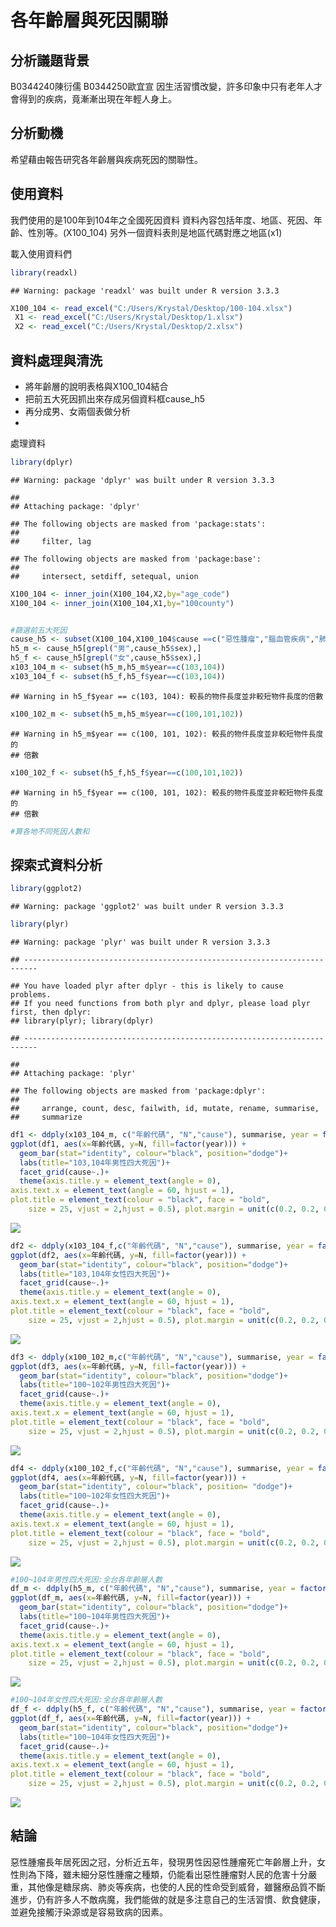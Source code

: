 各年齡層與死因關聯
================

分析議題背景
------------

B0344240陳衍儒 B0344250歐宜宣 因生活習慣改變，許多印象中只有老年人才會得到的疾病，竟漸漸出現在年輕人身上。

分析動機
--------

希望藉由報告研究各年齡層與疾病死因的關聯性。

使用資料
--------

我們使用的是100年到104年之全國死因資料 資料內容包括年度、地區、死因、年齡、性別等。(X100\_104) 另外一個資料表則是地區代碼對應之地區(x1)

載入使用資料們

``` r
library(readxl)
```

    ## Warning: package 'readxl' was built under R version 3.3.3

``` r
X100_104 <- read_excel("C:/Users/Krystal/Desktop/100-104.xlsx")
 X1 <- read_excel("C:/Users/Krystal/Desktop/1.xlsx")
 X2 <- read_excel("C:/Users/Krystal/Desktop/2.xlsx")
```

資料處理與清洗
--------------

-   將年齡層的說明表格與X100\_104結合
-   把前五大死因抓出來存成另個資料框cause\_h5
-   再分成男、女兩個表做分析
-   

處理資料

``` r
library(dplyr)
```

    ## Warning: package 'dplyr' was built under R version 3.3.3

    ## 
    ## Attaching package: 'dplyr'

    ## The following objects are masked from 'package:stats':
    ## 
    ##     filter, lag

    ## The following objects are masked from 'package:base':
    ## 
    ##     intersect, setdiff, setequal, union

``` r
X100_104 <- inner_join(X100_104,X2,by="age_code")
X100_104 <- inner_join(X100_104,X1,by="100county")


#篩選前五大死因
cause_h5 <- subset(X100_104,X100_104$cause ==c("惡性腫瘤","腦血管疾病","肺炎","糖尿病"))
h5_m <- cause_h5[grepl("男",cause_h5$sex),]
h5_f <- cause_h5[grepl("女",cause_h5$sex),]
x103_104_m <- subset(h5_m,h5_m$year==c(103,104))
x103_104_f <- subset(h5_f,h5_f$year==c(103,104))
```

    ## Warning in h5_f$year == c(103, 104): 較長的物件長度並非較短物件長度的倍數

``` r
x100_102_m <- subset(h5_m,h5_m$year==c(100,101,102))
```

    ## Warning in h5_m$year == c(100, 101, 102): 較長的物件長度並非較短物件長度的
    ## 倍數

``` r
x100_102_f <- subset(h5_f,h5_f$year==c(100,101,102))
```

    ## Warning in h5_f$year == c(100, 101, 102): 較長的物件長度並非較短物件長度的
    ## 倍數

``` r
#算各地不同死因人數和
```

探索式資料分析
--------------

``` r
library(ggplot2)
```

    ## Warning: package 'ggplot2' was built under R version 3.3.3

``` r
library(plyr)
```

    ## Warning: package 'plyr' was built under R version 3.3.3

    ## -------------------------------------------------------------------------

    ## You have loaded plyr after dplyr - this is likely to cause problems.
    ## If you need functions from both plyr and dplyr, please load plyr first, then dplyr:
    ## library(plyr); library(dplyr)

    ## -------------------------------------------------------------------------

    ## 
    ## Attaching package: 'plyr'

    ## The following objects are masked from 'package:dplyr':
    ## 
    ##     arrange, count, desc, failwith, id, mutate, rename, summarise,
    ##     summarize

``` r
df1 <- ddply(x103_104_m, c("年齡代碼", "N","cause"), summarise, year = factor(year))
ggplot(df1, aes(x=年齡代碼, y=N, fill=factor(year))) + 
  geom_bar(stat="identity", colour="black", position="dodge")+
  labs(title="103,104年男性四大死因")+
  facet_grid(cause~.)+
  theme(axis.title.y = element_text(angle = 0),
axis.text.x = element_text(angle = 60, hjust = 1),
plot.title = element_text(colour = "black", face = "bold", 
    size = 25, vjust = 2,hjust = 0.5), plot.margin = unit(c(0.2, 0.2, 0.2, 0.2), "inches"))
```

![](README_files/figure-markdown_github/unnamed-chunk-3-1.png)

``` r
df2 <- ddply(x103_104_f,c("年齡代碼", "N","cause"), summarise, year = factor(year))
ggplot(df2, aes(x=年齡代碼, y=N, fill=factor(year))) + 
  geom_bar(stat="identity", colour="black", position="dodge")+
  labs(title="103,104年女性四大死因")+
  facet_grid(cause~.)+
  theme(axis.title.y = element_text(angle = 0),
axis.text.x = element_text(angle = 60, hjust = 1),
plot.title = element_text(colour = "black", face = "bold", 
    size = 25, vjust = 2,hjust = 0.5), plot.margin = unit(c(0.2, 0.2, 0.2, 0.2), "inches"))
```

![](README_files/figure-markdown_github/unnamed-chunk-3-2.png)

``` r
df3 <- ddply(x100_102_m,c("年齡代碼", "N","cause"), summarise, year = factor(year))
ggplot(df3, aes(x=年齡代碼, y=N, fill=factor(year))) + 
  geom_bar(stat="identity", colour="black", position="dodge")+
  labs(title="100~102年男性四大死因")+
  facet_grid(cause~.)+
  theme(axis.title.y = element_text(angle = 0),
axis.text.x = element_text(angle = 60, hjust = 1),
plot.title = element_text(colour = "black", face = "bold", 
    size = 25, vjust = 2,hjust = 0.5), plot.margin = unit(c(0.2, 0.2, 0.2, 0.2), "inches"))
```

![](README_files/figure-markdown_github/unnamed-chunk-3-3.png)

``` r
df4 <- ddply(x100_102_f,c("年齡代碼", "N","cause"), summarise, year = factor(year))
ggplot(df4, aes(x=年齡代碼, y=N, fill=factor(year))) + 
  geom_bar(stat="identity", colour="black", position= "dodge")+
  labs(title="100~102年女性四大死因")+
  facet_grid(cause~.)+
  theme(axis.title.y = element_text(angle = 0),
axis.text.x = element_text(angle = 60, hjust = 1),
plot.title = element_text(colour = "black", face = "bold", 
    size = 25, vjust = 2,hjust = 0.5), plot.margin = unit(c(0.2, 0.2, 0.2, 0.2), "inches"))
```

![](README_files/figure-markdown_github/unnamed-chunk-3-4.png)

``` r
#100~104年男性四大死因:全台各年齡層人數
df_m <- ddply(h5_m, c("年齡代碼", "N","cause"), summarise, year = factor(year))
ggplot(df_m, aes(x=年齡代碼, y=N, fill=factor(year))) + 
  geom_bar(stat="identity", colour="black", position="dodge")+
  labs(title="100~104年男性四大死因")+
  facet_grid(cause~.)+
  theme(axis.title.y = element_text(angle = 0),
axis.text.x = element_text(angle = 60, hjust = 1),
plot.title = element_text(colour = "black", face = "bold", 
    size = 25, vjust = 2,hjust = 0.5), plot.margin = unit(c(0.2, 0.2, 0.2, 0.2), "inches"))
```

![](README_files/figure-markdown_github/unnamed-chunk-3-5.png)

``` r
#100~104年女性四大死因:全台各年齡層人數
df_f <- ddply(h5_f, c("年齡代碼", "N","cause"), summarise, year = factor(year))
ggplot(df_f, aes(x=年齡代碼, y=N, fill=factor(year))) + 
  geom_bar(stat="identity", colour="black", position="dodge")+
  labs(title="100~104年女性四大死因")+
  facet_grid(cause~.)+
  theme(axis.title.y = element_text(angle = 0),
axis.text.x = element_text(angle = 60, hjust = 1),
plot.title = element_text(colour = "black", face = "bold", 
    size = 25, vjust = 2,hjust = 0.5), plot.margin = unit(c(0.2, 0.2, 0.2, 0.2), "inches"))
```

![](README_files/figure-markdown_github/unnamed-chunk-3-6.png)

結論
----

惡性腫瘤長年居死因之冠，分析近五年，發現男性因惡性腫瘤死亡年齡層上升，女性則為下降，雖未細分惡性腫瘤之種類，仍能看出惡性腫瘤對人民的危害十分嚴重，其他像是糖尿病、肺炎等疾病，也使的人民的性命受到威脅，雖醫療品質不斷進步，仍有許多人不敵病魔，我們能做的就是多注意自己的生活習慣、飲食健康，並避免接觸汙染源或是容易致病的因素。
